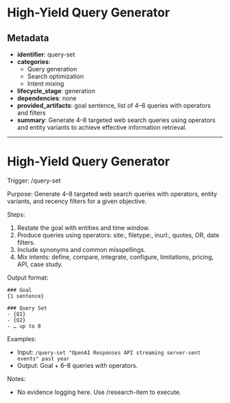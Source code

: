 # High-Yield Query Generator

## Metadata

- **identifier**: query-set
- **categories**:
  - Query generation
  - Search optimization
  - Intent mixing
- **lifecycle_stage**: generation
- **dependencies**: none
- **provided_artifacts**: goal sentence, list of 4–8 queries with operators and filters
- **summary**: Generate 4–8 targeted web search queries using operators and entity variants to achieve effective information retrieval.

---

# High-Yield Query Generator

Trigger: /query-set

Purpose: Generate 4–8 targeted web search queries with operators, entity variants, and recency filters for a given objective.

Steps:

1. Restate the goal with entities and time window.
2. Produce queries using operators: site:, filetype:, inurl:, quotes, OR, date filters.
3. Include synonyms and common misspellings.
4. Mix intents: define, compare, integrate, configure, limitations, pricing, API, case study.

Output format:

```
### Goal
{1 sentence}

### Query Set
- {Q1}
- {Q2}
- … up to 8
```

Examples:

- Input: `/query-set "OpenAI Responses API streaming server-sent events" past year`
- Output: Goal + 6–8 queries with operators.

Notes:

- No evidence logging here. Use /research-item to execute.
